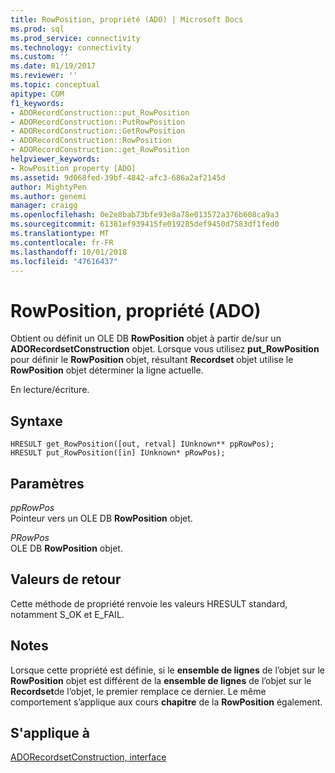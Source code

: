 ```yaml
---
title: RowPosition, propriété (ADO) | Microsoft Docs
ms.prod: sql
ms.prod_service: connectivity
ms.technology: connectivity
ms.custom: ''
ms.date: 01/19/2017
ms.reviewer: ''
ms.topic: conceptual
apitype: COM
f1_keywords:
- ADORecordConstruction::put_RowPosition
- ADORecordConstruction::PutRowPosition
- ADORecordConstruction::GetRowPosition
- ADORecordConstruction::RowPosition
- ADORecordConstruction::get_RowPosition
helpviewer_keywords:
- RowPosition property [ADO]
ms.assetid: 9d068fed-39bf-4842-afc3-686a2af2145d
author: MightyPen
ms.author: genemi
manager: craigg
ms.openlocfilehash: 0e2e8bab73bfe93e8a78e013572a376b608ca9a3
ms.sourcegitcommit: 61381ef939415fe019285def9450d7583df1fed0
ms.translationtype: MT
ms.contentlocale: fr-FR
ms.lasthandoff: 10/01/2018
ms.locfileid: "47616437"
---
```

# <a name="rowposition-property-ado"></a>RowPosition, propriété (ADO)
Obtient ou définit un OLE DB **RowPosition** objet à partir de/sur un **ADORecordsetConstruction** objet. Lorsque vous utilisez **put_RowPosition** pour définir le **RowPosition** objet, résultant **Recordset** objet utilise le **RowPosition** objet déterminer la ligne actuelle.  
  
 En lecture/écriture.  
  
## <a name="syntax"></a>Syntaxe  
  
```  
HRESULT get_RowPosition([out, retval] IUnknown** ppRowPos);  
HRESULT put_RowPosition([in] IUnknown* pRowPos);  
```  
  
## <a name="parameters"></a>Paramètres  
 *ppRowPos*  
 Pointeur vers un OLE DB **RowPosition** objet.  
  
 *PRowPos*  
 OLE DB **RowPosition** objet.  
  
## <a name="return-values"></a>Valeurs de retour  
 Cette méthode de propriété renvoie les valeurs HRESULT standard, notamment S_OK et E_FAIL.  
  
## <a name="remarks"></a>Notes  
 Lorsque cette propriété est définie, si le **ensemble de lignes** de l’objet sur le **RowPosition** objet est différent de la **ensemble de lignes** de l’objet sur le **Recordset**de l’objet, le premier remplace ce dernier. Le même comportement s’applique aux cours **chapitre** de la **RowPosition** également.  
  
## <a name="applies-to"></a>S'applique à  
 [ADORecordsetConstruction, interface](../../../ado/reference/ado-api/adorecordsetconstruction-interface.md)
